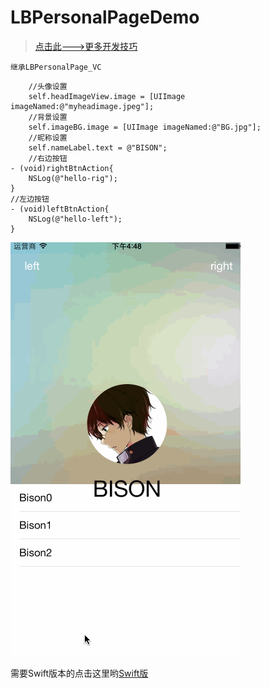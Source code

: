 # LBPersonalPageDemo

> [点击此--->更多开发技巧](http://allluckly.cf/) <br>

`继承LBPersonalPage_VC`
```
    //头像设置
    self.headImageView.image = [UIImage imageNamed:@"myheadimage.jpeg"];
    //背景设置
    self.imageBG.image = [UIImage imageNamed:@"BG.jpg"];
    //昵称设置
    self.nameLabel.text = @"BISON";
    //右边按钮
- (void)rightBtnAction{
    NSLog(@"hello-rig");
}
//左边按钮
- (void)leftBtnAction{
    NSLog(@"hello-left");
}
```


![(LBPersonalPageDemo)](https://github.com/AllLuckly/LBPersonalPageDemo/blob/master/123.gif?raw=true)

需要Swift版本的点击这里哟[Swift版](https://github.com/AllLuckly/LBSwift_PersonalPageDemo)
